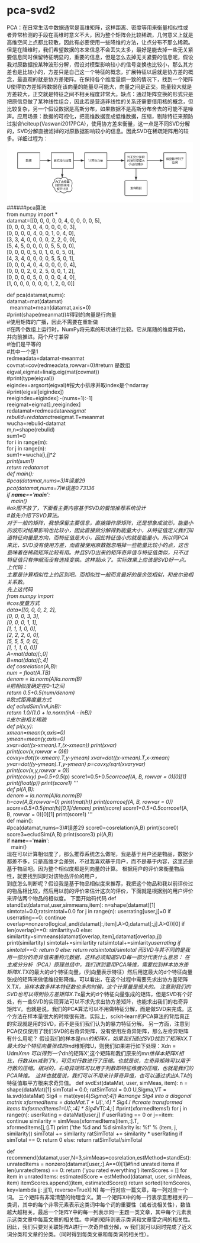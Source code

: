 # pca-svd2
PCA：在日常生活中数据通常是高维矩阵，这样距离、密度等用来衡量相似性或者异常检测的手段在高维时意义不大，因为整个矩阵会比较稀疏，几何意义上就是高维空间上点都比较散，因此有必要使用一些降维的方法，让点分布不那么稀疏。但是在降维时，我们希望数据的本来信息不会丢失太多，最好是能去掉一些无关紧要信息同时保留特征明显的，重要的信息，但是怎么去掉无关紧要的信息呢，假设我对原数据按某种波形分解，假设对模型影响较小的信号变换也比较小，那么其方差也是比较小的，方差只是自己这一个特征的概念，扩展特征以后就是协方差的概念，最直观的就是协方差矩阵。在保持各个维度量纲一致的情况下，找到一个矩阵U使得协方差矩阵数据在该向量的能量尽可能大，向量之间是正交。能量较大就是方差较大，正交就是特征之间不相关程度非常大。缺点：通过矩阵变换的形式只是把原信息做了某种线性组合，因此若是营造非线性的关系还需要借用核的概念，但比较复杂，另一个假设数据是高斯分布，如果数据不是高斯分布舍去的可能不是噪声。应用场景：数据的可视化，把高维数据变成低维数据，压缩，剔除特征来预防过拟合\citeup{Vaswani2017PCA}，使用协方差来衡量，这一点是不同SVD分解的，SVD分解直接滤掉的对原数据影响较小的信息。因此SVD在稀疏矩阵用的较多。详细过程为：
![image](https://github.com/chenglu66/pca-svd2/blob/master/PCA%E6%B5%81%E7%A8%8B%E5%9B%BE.png)<br />
######pca算法<br />
from numpy import *<br />
datamat=[[0, 0, 0, 0, 0, 4, 0, 0, 0, 0, 5],<br />
           [0, 0, 0, 3, 0, 4, 0, 0, 0, 0, 3],<br />
           [0, 0, 0, 0, 4, 0, 0, 1, 0, 4, 0],<br />
           [3, 3, 4, 0, 0, 0, 0, 2, 2, 0, 0],<br />
           [5, 4, 5, 0, 0, 0, 0, 5, 5, 0, 0],<br />
           [0, 0, 0, 0, 5, 0, 1, 0, 0, 5, 0],<br />
           [4, 3, 4, 0, 0, 0, 0, 5, 5, 0, 1],<br />
           [0, 0, 0, 4, 0, 4, 0, 0, 0, 0, 4],<br />
           [0, 0, 0, 2, 0, 2, 5, 0, 0, 1, 2],<br />
           [0, 0, 0, 0, 5, 0, 0, 0, 0, 4, 0],<br />
           [1, 0, 0, 0, 0, 0, 0, 1, 2, 0, 0]]<br />
           
def pca(datamat,nums):<br />
    datamat=mat(datamat)<br />
    meanmat=mean(datamat,axis=0)<br />
    #print(shape(meanmat))#得到的向量是行向量<br />
    #使用矩阵的广播，因此不需要在重新做<br />
    #在两个数组上运行时，NumPy将元素的形状进行比较。它从尾随的维度开始，并向前推进。两个尺寸兼容<br />
    #他们是平等的<br />
    #其中一个是1<br />
    redmeadata=datamat-meanmat<br />
    covmat=cov(redmeadata,rowvar=0)#return 是数组<br />
    eigval,eigmat=linalg.eig(mat(covmat))<br />
    #print(type(eigval))<br />
    eigindex=argsort(eigval)#按大小排序并取index是个ndarray<br />
    #print(eigval[eigindex])<br />
    reeigindex=eigindex[:-(nums+1):-1]<br />
    reeigmat=eigmat[:,reeigindex]<br />
    redatamat=redmeadata*reeigmat<br />
    rebulid=redatamat*reeigmat.T+meanmat<br />
    wucha=rebulid-datamat<br />
    m,n=shape(rebulid)<br />
    sum1=0<br />
    for i in range(m):<br />
        for j in range(n):<br />
            sum1+=wucha[i,j]**2<br />
    print(sum1)<br />
    return redatamat<br />
def main():<br />
    #pca(datamat,nums=3)#误差29<br />
    pca(datamat,nums=7)#误差0.73136<br />
if __name__=='__main__':<br />
    main()<br />
#ok图不放了，下面看主要内容基于SVD的餐馆推荐系统设计<br />
#首先介绍下SVD算法。<br />
对于一般的矩阵，我想保留主要信息，直接操作原矩阵，还是想象成波形，能量小的波形对结果影响也比较小，因此直接做分解得到能量大小，从特征值定义我们知道特征向量是方向，而特征值是大小，因此特征值小的就是能量小。所以同PCA来比，SVD没有使用方差，而直接使用原数据忽略掉一些能量比较小的点，这也意味着在稀疏矩阵比较有用。并且SVD出来的矩阵奇异值与特征值类似，只不过特征值只有伸缩而没有选择变换。这样就ok了。实际效果上应该是SVD好一点。
上代码：<br />
主要是计算相似性上的区别吧。而相似性一般而言最好的是余弦相似，和皮尔逊相关系数。<br />
先上这代码<br />
from numpy import *<br />
#cos度量方式<br />
data=[[0, 0, 0, 2, 2],<br />
           [0, 0, 0, 3, 3],<br />
           [0, 0, 0, 1, 1],<br />
           [1, 1, 1, 0, 0],<br />
           [2, 2, 2, 0, 0],<br />
           [5, 5, 5, 0, 0],<br />
           [1, 1, 1, 0, 0]]<br />
A=mat(data)[:,0]<br />
B=mat(data)[:,4]<br />
def cosrelation(A,B):<br />
    num = float(A.T*B)<br />
    denom = la.norm(A)*la.norm(B)<br />
    #把相似度确定在0-1之间<br />
    return 0.5+0.5*(num/denom)<br />
#欧式距离度量方式<br />
def ecludSim(inA,inB):<br />
    return 1.0/(1.0 + la.norm(inA - inB))<br />
#皮尔逊相关稀疏<br />
def pi(x,y):<br />
    xmean=mean(x,axis=0)<br />
    ymean=mean(y,axis=0)<br />
    xvar=dot((x-xmean).T,(x-xmean))
    print(xvar)<br />
    print(cov(x,rowvar = 0)*6)<br />
    covxy=dot((x-xmean).T,y-ymean)
    xvar=dot((x-xmean).T,x-xmean)
    yvar=dot((y-ymean).T,y-ymean)
    p=covxy/sqrt(xvar*yvar)<br />
    print(cov(x,y,rowvar = 0))<br />
    print(covxy)
    p=0.5+0.5*(p)
    score1=0.5+0.5*corrcoef(A, B, rowvar = 0)[0][1]<br />
    print(float(p))
    print(score1)
'''<br />
def pi(A,B):<br />
    denom = la.norm(A)*la.norm(B)<br />
    h=cov(A,B,rowvar=0)
    print(mat(h))
    print(corrcoef(A, B, rowvar = 0))
    score=0.5+0.5*(mat(h)[0,1]/denom)
    print(score)
    score1=0.5+0.5*corrcoef(A, B, rowvar = 0)[0][1]
    print(score1)
'''<br />
def main():<br />
    #pca(datamat,nums=3)#误差29
    score0=cosrelation(A,B)
    print(score0)
    score3=ecludSim(A,B)
    print(score3)
    pi(A,B)<br />
if __name__=='__main__':<br />
    main()<br />
现在可以计算相似度了，那么推荐系统怎么做呢，我是基于用户还是物品，数据少都差不多，只是高维才会差别，不过我喜欢基于用户，而不是基于内容，这里还是基于物品吧。因为整个相似度都是列向量的计算。
根据用户的评价来衡量物品性，就要找到同时对该物品评价的用户，<br />
到底怎么判断呢？假设我是基于物品相似度来推荐，我把这个物品和我以前评价过的物品相比较，然后用以前的评价来估计这次的评价，下面就是根据别的用户评价来评估两个物品的相似度。
下面开始码代码
def standEst(datamat,user,simmeans,item):
    n=shape(datamat)[1]
    simtotal=0.0;ratsimtotal=0.0
    for j in range(n):
        userrating[user,j]=0
        if userrating==0:
            continue
        overlap=nonzero(logical_and(datamat[:,item].A>0,datamat[:,j].A>0))[0]
        if len(overlap)==0:
            similartity=0
        else:
            similartity=simmeans(datamat[overlap,item],datamat[overlap,j])
            print(similartity)
        simtotal+=similartity
        ratsimtotal+=simlarity*userrating
        if simtotal==0:
            return 0
        else:
            return ratsimtotal/simtotal
 而SVD与其不同的是我用一部分的奇异值来重构元数据，这样必须知道SVD每一部分代表什么意思：
 在主成分分析（PCA）原理总结中，我们讲到要用PCA降维，需要找到样本协方差矩阵X.T*X的最大的d个特征向量，(列向量表示特征）然后用这最大的d个特征向量张成的矩阵来做低维投影降维。可以看出，在这个过程中需要先求出协方差矩阵X.T*X，当样本数多样本特征数也多的时候，这个计算量是很大的。
注意到我们的SVD也可以得到协方差矩阵X.T*x最大的d个特征向量张成的矩阵，但是SVD有个好处，有一些SVD的实现算法可以不求先求出协方差矩阵，也能求出我们的右奇异矩阵V。也就是说，我们的PCA算法可以不用做特征分解，而是做SVD来完成。这个方法在样本量很大的时候很有效。实际上，scikit-learn的PCA算法的背后真正的实现就是用的SVD，而不是我们我们认为的暴力特征分解。
另一方面，注意到PCA仅仅使用了我们SVD的右奇异矩阵，没有使用左奇异矩阵，那么左奇异矩阵有什么用呢？
假设我们的样本是m*n的矩阵X，如果我们通过SVD找到了矩阵XX.T最大的d个特征向量张成的m*d维矩阵U，则我们如果进行如下处理：Xdn = Udm*Xmn
可以得到一个d*n的矩阵X‘,这个矩阵和我们原来的m*n维样本矩阵X相比，行数从m减到了k，可见对行数进行了压缩。也就是说，左奇异矩阵可以用于行数的压缩。相对的，右奇异矩阵可以用于列数即特征维度的压缩，也就是我们的PCA降维。　这样也就是说，我们可以不用来计算奇异值，也可以通过求出A.T*A的特征值取平方根来求奇异值。
def svdEst(dataMat, user, simMeas, item):
    n = shape(dataMat)[1]
    simTotal = 0.0; ratSimTotal = 0.0
    U,Sigma,VT = la.svd(dataMat)
    Sig4 = mat(eye(4)*Sigma[:4]) #arrange Sig4 into a diagonal matrix
    xformedItems = dataMat.T * U[:,:4] * Sig4.I  #create transformed items
    #xformedItems1=U[:,:4] * Sig4*VT[:4,:]
    #print(xformedItems1)
    for j in range(n):
        userRating = dataMat[user,j]
        if userRating == 0 or j==item: continue
        similarity = simMeas(xformedItems[item,:].T,\
                             xformedItems[j,:].T)
        print ('the %d and %d similarity is: %f' % (item, j, similarity))
        simTotal += similarity
        ratSimTotal += similarity * userRating
    if simTotal == 0: return 0
    else: return ratSimTotal/simTotal
            
            
def recommend(datamat,user,N=3,simMeas=cosrelation,estMethod=standEst):
    unratedItems = nonzero(datamat[user,:].A==0)[1]#find unrated items 
    if len(unratedItems) == 0: return ('you rated everything')
    itemScores = []
    for item in unratedItems:
        estimatedScore = estMethod(datamat, user, simMeas, item)
        itemScores.append((item, estimatedScore))
    return sorted(itemScores, key=lambda jj: jj[1], reverse=True)[:N] 
每一行对应一篇文章，每一列对应一个词。
三个矩阵有非常清楚的物理含义。第一个矩阵X中的每一行表示意思相关的一类词，其中的每个非零元素表示这类词中每个词的重要性（或者说相关性），数值越大越相关。最后一个矩阵Y中的每一列表示同一主题一类文章，其中每个元素表示这类文章中每篇文章的相关性。中间的矩阵则表示类词和文章雷之间的相关性。因此，我们只要对关联矩阵A进行一次奇异值分解，w 我们就可以同时完成了近义词分类和文章的分类。（同时得到每类文章和每类词的相关性）。
